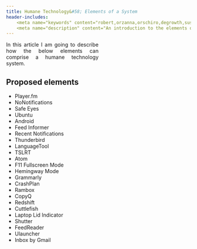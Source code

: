 ```yaml
---
title: Humane Technology&#58; Elements of a System
header-includes:
    <meta name="keywords" content="robert,orzanna,orschiro,degrowth,sustainable consumption,minimalism,postwachstum,linux,ubuntu,open-source" />
    <meta name="description" content="An introduction to the elements of a humane technology system." />
---
```


<div style="width: 50%; text-align: justify;">
In this article I am going to describe how the below elements can comprise a humane technology system.

## Proposed elements

- Player.fm
- NoNotifications
- Safe Eyes
- Ubuntu
- Android
- Feed Informer
- Recent Notifications
- Thunderbird
- LanguageTool
- TSLRT
- Atom
- F11 Fullscreen Mode
- Hemingway Mode
- Grammarly
- CrashPlan
- Rambox
- CopyQ
- Redshift
- Cuttlefish
- Laptop Lid Indicator
- Shutter
- FeedReader
- Ulauncher
- Inbox by Gmail
</div>
